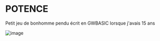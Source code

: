 # POTENCE
Petit jeu de bonhomme pendu écrit en GWBASIC lorsque j'avais 15 ans

![image](https://user-images.githubusercontent.com/11842176/146067937-1aa5a694-9c5c-440c-bdba-e7759f435e0c.png)
